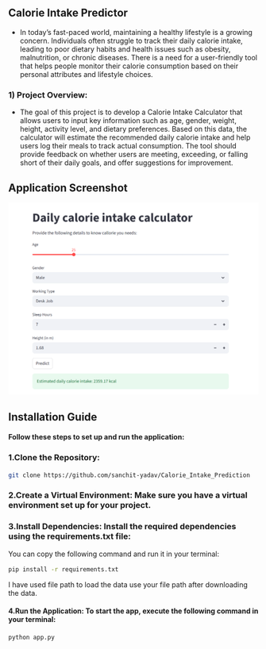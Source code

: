 ## Calorie Intake Predictor

- In today’s fast-paced world, maintaining a healthy lifestyle is a growing concern. Individuals often struggle to track their daily calorie intake, leading to poor dietary habits and health issues such as obesity, malnutrition, or chronic diseases. There is a need for a user-friendly tool that helps people monitor their calorie consumption based on their personal attributes and lifestyle choices.


### 1) Project Overview:

- The goal of this project is to develop a Calorie Intake Calculator that allows users to input key information such as age, gender, weight, height, activity level, and dietary preferences. Based on this data, the calculator will estimate the recommended daily calorie intake and help users log their meals to track actual consumption. The tool should provide feedback on whether users are meeting, exceeding, or falling short of their daily goals, and offer suggestions for improvement.

## Application Screenshot

![Description of screenshot](assets/Screenshot.png)


## Installation Guide
#### Follow these steps to set up and run the application:

### 1.Clone the Repository:

   ```bash
   git clone https://github.com/sanchit-yadav/Calorie_Intake_Prediction
   ```


### 2.Create a Virtual Environment: Make sure you have a virtual environment set up for your project.

### 3.Install Dependencies: Install the required dependencies using the requirements.txt file:

  
You can copy the following command and run it in your terminal:

```bash
pip install -r requirements.txt
```

I have used file path to load the data use your file path after downloading the data.

#### 4.Run the Application: To start the app, execute the following command in your terminal:
```bash
python app.py
```